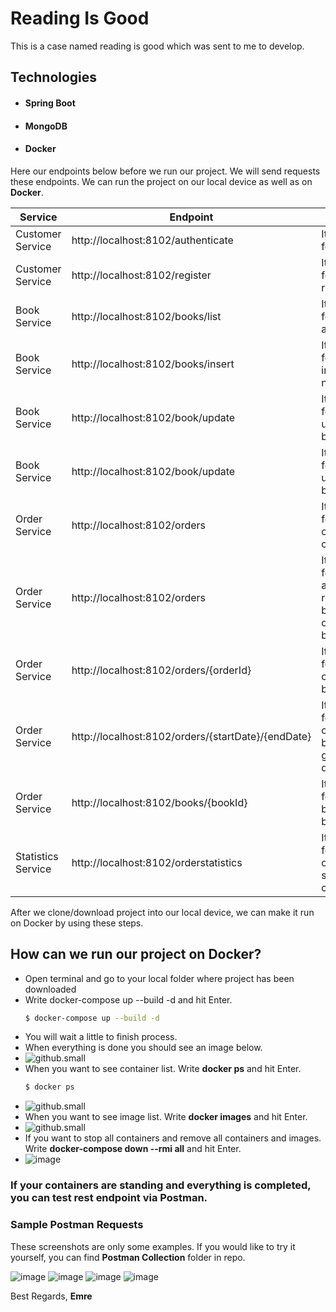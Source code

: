 # Reading Is Good
This is a case named reading is good which was sent to me to develop.
## Technologies
  - #### Spring Boot
  - #### MongoDB
  - #### Docker

Here our endpoints below before we run our project. We will send requests these endpoints.
We can run the project on our local device as well as on **Docker**.

| Service  | Endpoint |  Purpose |
| ------------- | ------------- | ------------- |
| Customer Service | http://localhost:8102/authenticate | It is used for login.
| Customer Service| http://localhost:8102/register | It is used for registration.
| Book Service | http://localhost:8102/books/list | It is used for listing all books.
| Book Service | http://localhost:8102/books/insert | It is used for inserting a new book.
| Book Service | http://localhost:8102/book/update | It is used for updating book stock.
| Book Service | http://localhost:8102/book/update | It is used for updating book stock.
| Order Service | http://localhost:8102/orders| It is used for listing orders of customer.
| Order Service | http://localhost:8102/orders | It is used for ordering a book or removing a book from customer basket.
| Order Service | http://localhost:8102/orders/{orderId} | It is used for fetching order detail by order id.
| Order Service | http://localhost:8102/orders/{startDate}/{endDate}| It is used for listing orders between given dates.
| Order Service | http://localhost:8102/books/{bookId}| It is used for fetching book detail by book id.
| Statistics Service | http://localhost:8102/orderstatistics| It is used for fetching order statistics of customer.

After we clone/download project into our local device, we can make it run on Docker by using these steps.
## How can we run our project on Docker?
- Open terminal and go to your local folder where project has been downloaded
- Write docker-compose up --build -d and hit Enter.
    ```sh
    $ docker-compose up --build -d
    ```
- You will wait a little to finish process.
- When everything is done you should see an image below.
- ![github.small](https://user-images.githubusercontent.com/40163745/125173682-1613bb00-e1c9-11eb-9246-39ca41bde074.PNG)
- When you want to see container list. Write **docker ps** and hit Enter.
    ```sh
    $ docker ps
    ```
 - ![github.small](https://user-images.githubusercontent.com/40163745/125173742-70148080-e1c9-11eb-9287-0114d76984aa.PNG)  
 - When you want to see image list. Write **docker images** and hit Enter.
 - ![github.small](https://user-images.githubusercontent.com/40163745/125173763-95a18a00-e1c9-11eb-98be-e7c78d974908.PNG)
 - If you want to stop all containers and remove all containers and images. Write **docker-compose down --rmi all** and hit Enter.
 - ![image](https://user-images.githubusercontent.com/40163745/125173819-def1d980-e1c9-11eb-98a8-1c8dd78ac27f.PNG)


### If your containers are standing and everything is completed, you can test rest endpoint via Postman.
### Sample Postman Requests
These screenshots are only some examples. If you would like to try it yourself, you can find **Postman Collection** folder in repo.

![image](https://user-images.githubusercontent.com/40163745/125173846-11033b80-e1ca-11eb-8a76-c26a7f029d62.PNG)
![image](https://user-images.githubusercontent.com/40163745/125173894-71927880-e1ca-11eb-9670-8f23875d41a8.PNG)
![image](https://user-images.githubusercontent.com/40163745/125173952-ca621100-e1ca-11eb-86f6-d88b06a2bc3a.PNG)
![image](https://user-images.githubusercontent.com/40163745/125173951-c930e400-e1ca-11eb-9abb-aff901b1db65.PNG)

  Best Regards,
  **Emre**





